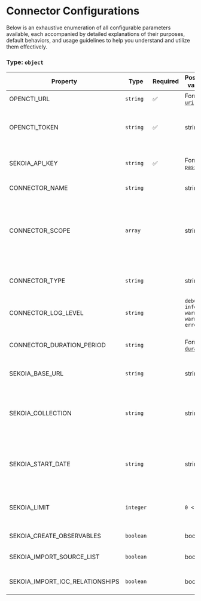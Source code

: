 # Connector Configurations

Below is an exhaustive enumeration of all configurable parameters available, each accompanied by detailed explanations of their purposes, default behaviors, and usage guidelines to help you understand and utilize them effectively.

### Type: `object`

| Property | Type | Required | Possible values | Default | Description |
| -------- | ---- | -------- | --------------- | ------- | ----------- |
| OPENCTI_URL | `string` | ✅ | Format: [`uri`](https://json-schema.org/understanding-json-schema/reference/string#built-in-formats) |  | The OpenCTI platform URL. |
| OPENCTI_TOKEN | `string` | ✅ | string |  | The token of the user who represents the connector in the OpenCTI platform. |
| SEKOIA_API_KEY | `string` | ✅ | Format: [`password`](https://json-schema.org/understanding-json-schema/reference/string#built-in-formats) |  | API key used to authenticate requests to the Sekoia service. |
| CONNECTOR_NAME | `string` |  | string | `"SEKOIA.IO"` | Name of the connector. |
| CONNECTOR_SCOPE | `array` |  | string | `["identity", "attack-pattern", "course-of-action", "intrusion-set", "malware", "tool", "report", "location", "vulnerability", "indicator", "campaign", "infrastructure", "relationship"]` | The scope or type of data the connector is importing, either a MIME type or Stix Object (for information only). |
| CONNECTOR_TYPE | `string` |  | string | `"EXTERNAL_IMPORT"` | Should always be set to EXTERNAL_IMPORT for this connector. |
| CONNECTOR_LOG_LEVEL | `string` |  | `debug` `info` `warn` `warning` `error` | `"error"` | Determines the verbosity of the logs. |
| CONNECTOR_DURATION_PERIOD | `string` |  | Format: [`duration`](https://json-schema.org/understanding-json-schema/reference/string#built-in-formats) | `"PT60S"` | Duration between two scheduled runs of the connector (ISO 8601 format). |
| SEKOIA_BASE_URL | `string` |  | string | `"https://api.sekoia.io"` | Base URL for accessing the Sekoia API. |
| SEKOIA_COLLECTION | `string` |  | string | `"d6092c37-d8d7-45c3-8aff-c4dc26030608"` | Allows you to specify the collection to query in order to retrieve or manage indicators of compromise. |
| SEKOIA_START_DATE | `string` |  | string | `null` | The date to start consuming data from. May be in the formats YYYY-MM-DD or YYYY-MM-DDT00:00:00. |
| SEKOIA_LIMIT | `integer` |  | `0 < x ` | `200` | The number of elements to fetch in each request. Defaults to 200, maximum 2000. |
| SEKOIA_CREATE_OBSERVABLES | `boolean` |  | boolean | `true` | Create observables from indicators. |
| SEKOIA_IMPORT_SOURCE_LIST | `boolean` |  | boolean | `false` | Create the list of sources observed by Sekoia as label. |
| SEKOIA_IMPORT_IOC_RELATIONSHIPS | `boolean` |  | boolean | `true` | Import IOCs relationships and related objects. |
